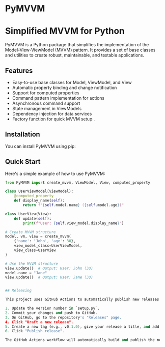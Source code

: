 # PyMVVM
# Simplified MVVM for Python

PyMVVM is a Python package that simplifies the implementation of the Model-View-ViewModel (MVVM) pattern. It provides a set of base classes and utilities to create robust, maintainable, and testable applications.

## Features

- Easy-to-use base classes for Model, ViewModel, and View
- Automatic property binding and change notification
- Support for computed properties
- Command pattern implementation for actions
- Asynchronous command support
- State management in ViewModels
- Dependency injection for data services
- Factory function for quick MVVM setup .

## Installation

You can install  PyMVVM using pip:



## Quick Start

Here's a simple example of how to use PyMVVM:

```python
from PyMVVM import create_mvvm, ViewModel, View, computed_property

class UserViewModel(ViewModel):
    @computed_property
    def display_name(self):
        return f"{self.model.name} ({self.model.age})"

class UserView(View):
    def update(self):
        print(f"User: {self.view_model.display_name}")

# Create MVVM structure
model, vm, view = create_mvvm(
    {'name': 'John', 'age': 30},
    view_model_class=UserViewModel,
    view_class=UserView
)

# Use the MVVM structure
view.update()  # Output: User: John (30)
model.name = "Jane"
view.update()  # Output: User: Jane (30)


## Releasing

This project uses GitHub Actions to automatically publish new releases to PyPI. To create a new release:

1. Update the version number in `setup.py`.
2. Commit your changes and push to GitHub.
3. On GitHub, go to the repository's "Releases" page.
4. Click "Draft a new release".
5. Create a new tag (e.g., v0.1.0), give your release a title, and add release notes.
6. Click "Publish release".

The GitHub Actions workflow will automatically build and publish the new version to PyPI.
